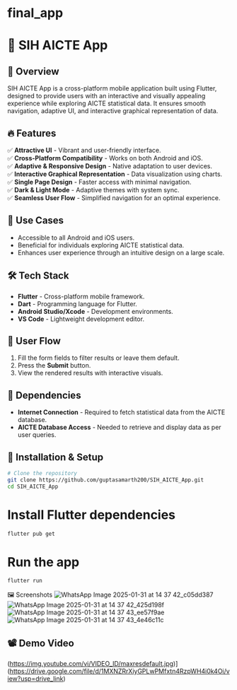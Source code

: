 # final_app
# 📱 SIH AICTE App

## 🌟 Overview
SIH AICTE App is a cross-platform mobile application built using Flutter, designed to provide users with an interactive and visually appealing experience while exploring AICTE statistical data. It ensures smooth navigation, adaptive UI, and interactive graphical representation of data.

## 🔥 Features
✅ **Attractive UI** - Vibrant and user-friendly interface.  
✅ **Cross-Platform Compatibility** - Works on both Android and iOS.  
✅ **Adaptive & Responsive Design** - Native adaptation to user devices.  
✅ **Interactive Graphical Representation** - Data visualization using charts.  
✅ **Single Page Design** - Faster access with minimal navigation.  
✅ **Dark & Light Mode** - Adaptive themes with system sync.  
✅ **Seamless User Flow** - Simplified navigation for an optimal experience.  

## 📌 Use Cases
- Accessible to all Android and iOS users.
- Beneficial for individuals exploring AICTE statistical data.
- Enhances user experience through an intuitive design on a large scale.

## 🛠 Tech Stack
- **Flutter** - Cross-platform mobile framework.
- **Dart** - Programming language for Flutter.
- **Android Studio/Xcode** - Development environments.
- **VS Code** - Lightweight development editor.

## 📲 User Flow
1. Fill the form fields to filter results or leave them default.
2. Press the **Submit** button.
3. View the rendered results with interactive visuals.

## 📌 Dependencies
- **Internet Connection** - Required to fetch statistical data from the AICTE database.
- **AICTE Database Access** - Needed to retrieve and display data as per user queries.

## 🎯 Installation & Setup
```sh
# Clone the repository
git clone https://github.com/guptasamarth200/SIH_AICTE_App.git
cd SIH_AICTE_App
```

# Install Flutter dependencies
```sh
flutter pub get
```

# Run the app
```sh
flutter run
```
🖼 Screenshots
![WhatsApp Image 2025-01-31 at 14 37 42_c05dd387](https://github.com/user-attachments/assets/dc75f5bc-344e-40ba-b3e0-5d2d2d7c8e86)
![WhatsApp Image 2025-01-31 at 14 37 42_425d198f](https://github.com/user-attachments/assets/8301c3a4-c583-4a4d-ab79-c799e42868c0)
![WhatsApp Image 2025-01-31 at 14 37 43_ee57f9ae](https://github.com/user-attachments/assets/081b3520-f54e-45f1-9548-ed54d10c1a85)
![WhatsApp Image 2025-01-31 at 14 37 43_4e46c11c](https://github.com/user-attachments/assets/60e3b701-6e25-4bbb-a120-8a7595308989)



## 📽️ Demo Video  
(https://img.youtube.com/vi/VIDEO_ID/maxresdefault.jpg)](https://drive.google.com/file/d/1MXNZRrXiyGPLwPMfxtn4RzpWH4i0k4Oi/view?usp=drive_link)
